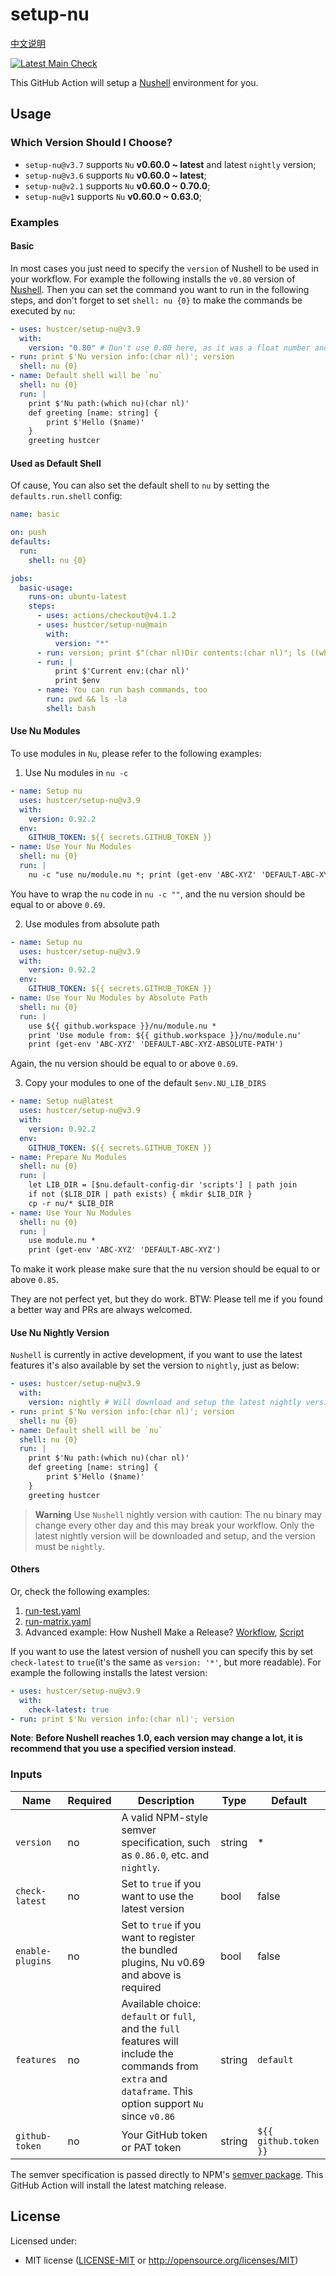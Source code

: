# setup-nu

[中文说明](README.zh-CN.md)

[![Latest Main Check](https://github.com/hustcer/setup-nu/actions/workflows/latest-matrix.yaml/badge.svg)](https://github.com/hustcer/setup-nu/actions/workflows/latest-matrix.yaml)

This GitHub Action will setup a [Nushell](https://github.com/nushell/nushell) environment for you.

## Usage

### Which Version Should I Choose?

- `setup-nu@v3.7` supports `Nu` **v0.60.0 ~ latest** and latest `nightly` version;
- `setup-nu@v3.6` supports `Nu` **v0.60.0 ~ latest**;
- `setup-nu@v2.1` supports `Nu` **v0.60.0 ~ 0.70.0**;
- `setup-nu@v1` supports `Nu` **v0.60.0 ~ 0.63.0**;

### Examples

#### Basic

In most cases you just need to specify the `version` of Nushell to be used in your workflow.
For example the following installs the `v0.80` version of [Nushell](https://github.com/nushell/nushell).
Then you can set the command you want to run in the following steps, and don't forget to set `shell: nu {0}`
to make the commands be executed by `nu`:

```yaml
- uses: hustcer/setup-nu@v3.9
  with:
    version: "0.80" # Don't use 0.80 here, as it was a float number and will be convert to 0.8, you can use v0.80/0.80.0 or '0.80'
- run: print $'Nu version info:(char nl)'; version
  shell: nu {0}
- name: Default shell will be `nu`
  shell: nu {0}
  run: |
    print $'Nu path:(which nu)(char nl)'
    def greeting [name: string] {
        print $'Hello ($name)'
    }
    greeting hustcer
```

#### Used as Default Shell

Of cause, You can also set the default shell to `nu` by setting the `defaults.run.shell` config:

```yaml
name: basic

on: push
defaults:
  run:
    shell: nu {0}

jobs:
  basic-usage:
    runs-on: ubuntu-latest
    steps:
      - uses: actions/checkout@v4.1.2
      - uses: hustcer/setup-nu@main
        with:
          version: "*"
      - run: version; print $"(char nl)Dir contents:(char nl)"; ls ((which nu).path.0 | path dirname)
      - run: |
          print $'Current env:(char nl)'
          print $env
      - name: You can run bash commands, too
        run: pwd && ls -la
        shell: bash
```

#### Use Nu Modules

To use modules in `Nu`, please refer to the following examples:

1. Use Nu modules in `nu -c`

```yaml
- name: Setup nu
  uses: hustcer/setup-nu@v3.9
  with:
    version: 0.92.2
  env:
    GITHUB_TOKEN: ${{ secrets.GITHUB_TOKEN }}
- name: Use Your Nu Modules
  shell: nu {0}
  run: |
    nu -c "use nu/module.nu *; print (get-env 'ABC-XYZ' 'DEFAULT-ABC-XYZ')"
```

You have to wrap the `nu` code in `nu -c ""`, and the nu version should be equal to or above `0.69`.

2. Use modules from absolute path

```yaml
- name: Setup nu
  uses: hustcer/setup-nu@v3.9
  with:
    version: 0.92.2
  env:
    GITHUB_TOKEN: ${{ secrets.GITHUB_TOKEN }}
- name: Use Your Nu Modules by Absolute Path
  shell: nu {0}
  run: |
    use ${{ github.workspace }}/nu/module.nu *
    print 'Use module from: ${{ github.workspace }}/nu/module.nu'
    print (get-env 'ABC-XYZ' 'DEFAULT-ABC-XYZ-ABSOLUTE-PATH')
```

Again, the nu version should be equal to or above `0.69`.

3. Copy your modules to one of the default `$env.NU_LIB_DIRS`

```yaml
- name: Setup nu@latest
  uses: hustcer/setup-nu@v3.9
  with:
    version: 0.92.2
  env:
    GITHUB_TOKEN: ${{ secrets.GITHUB_TOKEN }}
- name: Prepare Nu Modules
  shell: nu {0}
  run: |
    let LIB_DIR = [$nu.default-config-dir 'scripts'] | path join
    if not ($LIB_DIR | path exists) { mkdir $LIB_DIR }
    cp -r nu/* $LIB_DIR
- name: Use Your Nu Modules
  shell: nu {0}
  run: |
    use module.nu *
    print (get-env 'ABC-XYZ' 'DEFAULT-ABC-XYZ')
```

To make it work please make sure that the nu version should be equal to or above `0.85`.

They are not perfect yet, but they do work. BTW: Please tell me if you found a better way and PRs are always welcomed.

#### Use Nu Nightly Version

`Nushell` is currently in active development, if you want to use the latest features it's also available by set the version to `nightly`, just as below:

```yaml
- uses: hustcer/setup-nu@v3.9
  with:
    version: nightly # Will download and setup the latest nightly version of Nushell
- run: print $'Nu version info:(char nl)'; version
  shell: nu {0}
- name: Default shell will be `nu`
  shell: nu {0}
  run: |
    print $'Nu path:(which nu)(char nl)'
    def greeting [name: string] {
        print $'Hello ($name)'
    }
    greeting hustcer
```

> **Warning**
> Use `Nushell` nightly version with caution: The nu binary may change every other day and this may break your workflow.
> Only the latest nightly version will be downloaded and setup, and the version must be `nightly`.

#### Others

Or, check the following examples:

1. [run-test.yaml](https://github.com/hustcer/setup-nu/blob/main/.github/workflows/run-test.yaml)
2. [run-matrix.yaml](https://github.com/hustcer/setup-nu/blob/main/.github/workflows/latest-matrix.yaml)
3. Advanced example: How Nushell Make a Release? [Workflow](https://github.com/nushell/nushell/blob/main/.github/workflows/release.yml), [Script](https://github.com/nushell/nushell/blob/main/.github/workflows/release-pkg.nu)

If you want to use the latest version of nushell you can specify this by set `check-latest` to
`true`(it's the same as `version: '*'`, but more readable). For example the following installs
the latest version:

```yaml
- uses: hustcer/setup-nu@v3.9
  with:
    check-latest: true
- run: print $'Nu version info:(char nl)'; version
```

**Note**: **Before Nushell reaches 1.0, each version may change a lot, it is recommend that you use a specified version instead**.

### Inputs

| Name             | Required | Description                                                                                                                                                   | Type   | Default   |
| ---------------- | -------- | ------------------------------------------------------------------------------------------------------------------------------------------------------------- | ------ | --------- |
| `version`        | no       | A valid NPM-style semver specification, such as `0.86.0`, etc. and `nightly`.                                                                                 | string | \*        |
| `check-latest`   | no       | Set to `true` if you want to use the latest version                                                                                                           | bool   | false     |
| `enable-plugins` | no       | Set to `true` if you want to register the bundled plugins, Nu v0.69 and above is required                                                                     | bool   | false     |
| `features`       | no       | Available choice: `default` or `full`, and the `full` features will include the commands from `extra` and `dataframe`. This option support `Nu` since `v0.86` | string | `default` |
| `github-token`   | no       | Your GitHub token or PAT token | string | `${{ github.token }}` |

The semver specification is passed directly to NPM's [semver package](https://www.npmjs.com/package/semver).
This GitHub Action will install the latest matching release.

## License

Licensed under:

- MIT license ([LICENSE-MIT](LICENSE-MIT) or http://opensource.org/licenses/MIT)
